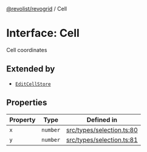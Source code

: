 [@revolist/revogrid](README.md) / Cell

# Interface: Cell

Cell coordinates

## Extended by

- [`EditCellStore`](Interface.EditCellStore.md)

## Properties

| Property | Type | Defined in |
| ------ | ------ | ------ |
| `x` | `number` | [src/types/selection.ts:80](https://github.com/revolist/revogrid/blob/1d7f63e049242097564b7da6ec33fe3875543951/src/types/selection.ts#L80) |
| `y` | `number` | [src/types/selection.ts:81](https://github.com/revolist/revogrid/blob/1d7f63e049242097564b7da6ec33fe3875543951/src/types/selection.ts#L81) |
